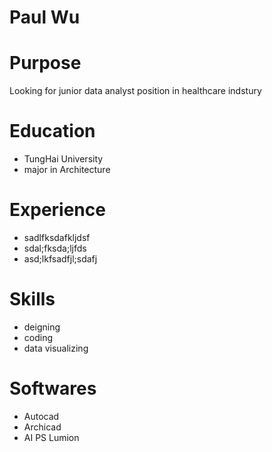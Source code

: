 # Paul Wu

# Purpose

Looking for junior data analyst position in healthcare indstury

# Education

- TungHai University
- major in Architecture 

# Experience

- sadlfksdafkljdsf
- sdal;fksda;ljfds
- asd;lkfsadfjl;sdafj

# Skills

- deigning
- coding
- data visualizing

# Softwares

- Autocad
- Archicad
- AI PS Lumion